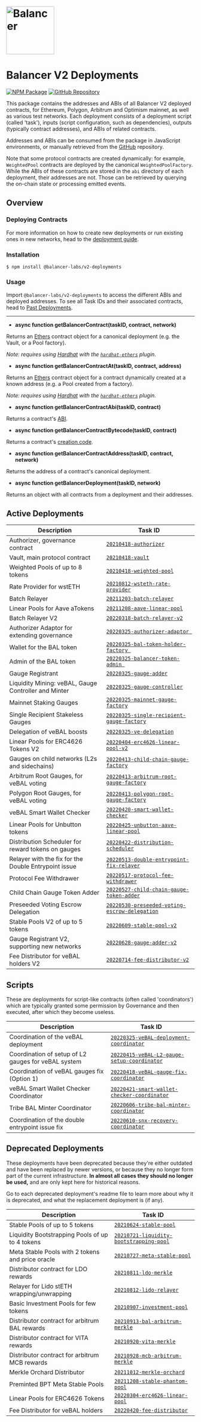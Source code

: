 # <img src="../../logo.svg" alt="Balancer" height="128px">

# Balancer V2 Deployments

[![NPM Package](https://img.shields.io/npm/v/@balancer-labs/v2-deployments.svg)](https://www.npmjs.org/package/@balancer-labs/v2-deployments)
[![GitHub Repository](https://img.shields.io/badge/github-deployments-lightgrey?logo=github)](https://github.com/balancer-labs/balancer-v2-monorepo/tree/deployments-latest/pkg/deployments)

This package contains the addresses and ABIs of all Balancer V2 deployed contracts, for Ethereum, Polygon, Arbitrum and Optimism mainnet, as well as various test networks. Each deployment consists of a deployment script (called 'task'), inputs (script configuration, such as dependencies), outputs (typically contract addresses), and ABIs of related contracts.

Addresses and ABIs can be consumed from the package in JavaScript environments, or manually retrieved from the [GitHub](https://github.com/balancer-labs/balancer-v2-monorepo/tree/master/pkg/deployments) repository.

Note that some protocol contracts are created dynamically: for example, `WeightedPool` contracts are deployed by the canonical `WeightedPoolFactory`. While the ABIs of these contracts are stored in the `abi` directory of each deployment, their addresses are not. Those can be retrieved by querying the on-chain state or processing emitted events.

## Overview

### Deploying Contracts

For more information on how to create new deployments or run existing ones in new networks, head to the [deployment guide](DEPLOYING.md).

### Installation

```console
$ npm install @balancer-labs/v2-deployments
```

### Usage

Import `@balancer-labs/v2-deployments` to access the different ABIs and deployed addresses. To see all Task IDs and their associated contracts, head to [Past Deployments](#past-deployments).

---

- **async function getBalancerContract(taskID, contract, network)**

Returns an [Ethers](https://docs.ethers.io/v5/) contract object for a canonical deployment (e.g. the Vault, or a Pool factory).

_Note: requires using [Hardhat](https://hardhat.org/) with the [`hardhat-ethers`](https://hardhat.org/plugins/nomiclabs-hardhat-ethers.html) plugin._

- **async function getBalancerContractAt(taskID, contract, address)**

Returns an [Ethers](https://docs.ethers.io/v5/) contract object for a contract dynamically created at a known address (e.g. a Pool created from a factory).

_Note: requires using [Hardhat](https://hardhat.org/) with the [`hardhat-ethers`](https://hardhat.org/plugins/nomiclabs-hardhat-ethers.html) plugin._

- **async function getBalancerContractAbi(taskID, contract)**

Returns a contract's [ABI](https://docs.soliditylang.org/en/latest/abi-spec.html).

- **async function getBalancerContractBytecode(taskID, contract)**

Returns a contract's [creation code](https://docs.soliditylang.org/en/latest/contracts.html#creating-contracts).

- **async function getBalancerContractAddress(taskID, contract, network)**

Returns the address of a contract's canonical deployment.

- **async function getBalancerDeployment(taskID, network)**

Returns an object with all contracts from a deployment and their addresses.

## Active Deployments

| Description                                          | Task ID                                                                                              |
| ---------------------------------------------------- | ---------------------------------------------------------------------------------------------------- |
| Authorizer, governance contract                      | [`20210418-authorizer`](./tasks/20210418-authorizer)                                                 |
| Vault, main protocol contract                        | [`20210418-vault`](./tasks/20210418-vault)                                                           |
| Weighted Pools of up to 8 tokens                     | [`20210418-weighted-pool`](./tasks/20210418-weighted-pool)                                           |
| Rate Provider for wstETH                             | [`20210812-wsteth-rate-provider`](./tasks/20210812-wsteth-rate-provider)                             |
| Batch Relayer                                        | [`20211203-batch-relayer`](./tasks/20211203-batch-relayer)                                           |
| Linear Pools for Aave aTokens                        | [`20211208-aave-linear-pool`](./tasks/20211208-aave-linear-pool)                                     |
| Batch Relayer V2                                     | [`20220318-batch-relayer-v2`](./tasks/20220318-batch-relayer-v2)                                     |
| Authorizer Adaptor for extending governance          | [`20220325-authorizer-adaptor `](./tasks/20220325-authorizer-adaptor)                                |
| Wallet for the BAL token                             | [`20220325-bal-token-holder-factory `](./tasks/20220325-bal-token-holder-factory)                    |
| Admin of the BAL token                               | [`20220325-balancer-token-admin `](./tasks/20220325-balancer-token-admin)                            |
| Gauge Registrant                                     | [`20220325-gauge-adder`](./tasks/20220325-gauge-adder)                                               |
| Liquidity Mining: veBAL, Gauge Controller and Minter | [`20220325-gauge-controller`](./tasks/20220325-gauge-controller)                                     |
| Mainnet Staking Gauges                               | [`20220325-mainnet-gauge-factory`](./tasks/20220325-mainnet-gauge-factory)                           |
| Single Recipient Stakeless Gauges                    | [`20220325-single-recipient-gauge-factory`](./tasks/20220325-single-recipient-gauge-factory)         |
| Delegation of veBAL boosts                           | [`20220325-ve-delegation`](./tasks/20220325-ve-delegation)                                           |
| Linear Pools for ERC4626 Tokens V2                   | [`20220404-erc4626-linear-pool-v2`](./tasks/deprecated/20220404-erc4626-linear-pool-v2)              |
| Gauges on child networks (L2s and sidechains)        | [`20220413-child-chain-gauge-factory`](./tasks/20220413-child-chain-gauge-factory)                   |
| Arbitrum Root Gauges, for veBAL voting               | [`20220413-arbitrum-root-gauge-factory`](./tasks/20220413-arbitrum-root-gauge-factory)               |
| Polygon Root Gauges, for veBAL voting                | [`20220413-polygon-root-gauge-factory`](./tasks/20220413-polygon-root-gauge-factory)                 |
| veBAL Smart Wallet Checker                           | [`20220420-smart-wallet-checker`](./tasks/20220420-smart-wallet-checker)                             |
| Linear Pools for Unbutton tokens                     | [`20220425-unbutton-aave-linear-pool`](./tasks/20220425-unbutton-aave-linear-pool)                   |
| Distribution Scheduler for reward tokens on gauges   | [`20220422-distribution-scheduler`](./tasks/20220422-distribution-scheduler)                         |
| Relayer with the fix for the Double Entrypoint issue | [`20220513-double-entrypoint-fix-relayer`](./tasks/20220513-double-entrypoint-fix-relayer)           |
| Protocol Fee Withdrawer                              | [`20220517-protocol-fee-withdrawer`](./tasks/20220517-protocol-fee-withdrawer)                       |
| Child Chain Gauge Token Adder                        | [`20220527-child-chain-gauge-token-adder`](./tasks/20220527-child-chain-gauge-token-adder)           |
| Preseeded Voting Escrow Delegation                   | [`20220530-preseeded-voting-escrow-delegation`](./tasks/20220530-preseeded-voting-escrow-delegation) |
| Stable Pools V2 of up to 5 tokens                    | [`20220609-stable-pool-v2`](./tasks/20220609-stable-pool-v2)                                         |
| Gauge Registrant V2, supporting new networks         | [`20220628-gauge-adder-v2`](./tasks/20220628-gauge-adder-v2)                                         |
| Fee Distributor for veBAL holders V2                 | [`20220714-fee-distributor-v2`](./tasks/20220714-fee-distributor-v2)                                 |

## Scripts

These are deployments for script-like contracts (often called 'coordinators') which are typically granted some permission by Governance and then executed, after which they become useless.

| Description                                         | Task ID                                                                                                  |
| --------------------------------------------------- | -------------------------------------------------------------------------------------------------------- |
| Coordination of the veBAL deployment                | [`20220325-veBAL-deployment-coordinator`](./tasks/scripts/20220325-veBAL-deployment-coordinator)         |
| Coordination of setup of L2 gauges for veBAL system | [`20220415-veBAL-L2-gauge-setup-coordinator`](./tasks/scripts/20220415-veBAL-L2-gauge-setup-coordinator) |
| Coordination of veBAL gauges fix (Option 1)         | [`20220418-veBAL-gauge-fix-coordinator`](./tasks/scripts/20220418-veBAL-gauge-fix-coordinator)           |
| veBAL Smart Wallet Checker Coordinator              | [`20220421-smart-wallet-checker-coordinator`](./tasks/scripts/20220421-smart-wallet-checker-coordinator) |
| Tribe BAL Minter Coordinator                        | [`20220606-tribe-bal-minter-coordinator`](./tasks/scripts/20220606-tribe-bal-minter-coordinator)         |
| Coordination of the double entrypoint issue fix     | [`20220610-snx-recovery-coordinator`](./tasks/scripts/20220610-snx-recovery-coordinator)                 |

## Deprecated Deployments

These deployments have been deprecated because they're either outdated and have been replaced by newer versions, or because they no longer form part of the current infrastructure. **In almost all cases they should no longer be used,** and are only kept here for historical reasons.

Go to each deprecated deployment's readme file to learn more about why it is deprecated, and what the replacement deployment is (if any).

| Description                                      | Task ID                                                                                             |
| ------------------------------------------------ | --------------------------------------------------------------------------------------------------- |
| Stable Pools of up to 5 tokens                   | [`20210624-stable-pool`](./tasks/deprecated/20210624-stable-pool)                                   |
| Liquidity Bootstrapping Pools of up to 4 tokens  | [`20210721-liquidity-bootstrapping-pool`](./tasks/deprecated/20210721-liquidity-bootstrapping-pool) |
| Meta Stable Pools with 2 tokens and price oracle | [`20210727-meta-stable-pool`](./tasks/deprecated/20210727-meta-stable-pool)                         |
| Distributor contract for LDO rewards             | [`20210811-ldo-merkle`](./deprecated/tasks/deprecated/20210811-ldo-merkle)                          |
| Relayer for Lido stETH wrapping/unwrapping       | [`20210812-lido-relayer`](./tasks/deprecated/20210812-lido-relayer)                                 |
| Basic Investment Pools for few tokens            | [`20210907-investment-pool`](./tasks/deprecated/20210907-investment-pool)                           |
| Distributor contract for arbitrum BAL rewards    | [`20210913-bal-arbitrum-merkle`](./tasks/deprecated/20210913-bal-arbitrum-merkle)                   |
| Distributor contract for VITA rewards            | [`20210920-vita-merkle`](./tasks/deprecated/20210920-vita-merkle)                                   |
| Distributor contract for arbitrum MCB rewards    | [`20210928-mcb-arbitrum-merkle`](./tasks/deprecated/20210928-mcb-arbitrum-merkle)                   |
| Merkle Orchard Distributor                       | [`20211012-merkle-orchard`](./tasks/deprecated/20211012-merkle-orchard)                             |
| Preminted BPT Meta Stable Pools                  | [`20211208-stable-phantom-pool`](./tasks/deprecated/20211208-stable-phantom-pool)                   |
| Linear Pools for ERC4626 Tokens                  | [`20220304-erc4626-linear-pool`](./tasks/deprecated/20220304-erc4626-linear-pool)                   |
| Fee Distributor for veBAL holders                | [`20220420-fee-distributor`](./tasks/deprecated/20220420-fee-distributor)                           |

